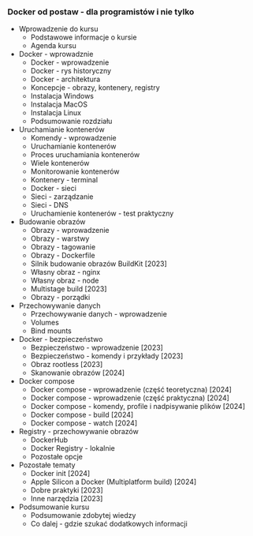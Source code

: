 ###  Docker od postaw - dla programistów i nie tylko

- Wprowadzenie do kursu
    - Podstawowe informacje o kursie
    - Agenda kursu
- Docker - wprowadznie
    - Docker - wprowadzenie
    - Docker - rys historyczny
    - Docker - architektura
    - Koncepcje - obrazy, kontenery, registry
    - Instalacja Windows
    - Instalacja MacOS
    - Instalacja Linux
    - Podsumowanie rozdziału
- Uruchamianie kontenerów
    - Komendy - wprowadzenie
    - Uruchamianie kontenerów
    - Proces uruchamiania kontenerów
    - Wiele kontenerów
    - Monitorowanie kontenerów
    - Kontenery - terminal
    - Docker - sieci
    - Sieci - zarządzanie
    - Sieci - DNS
    - Uruchamienie kontenerów - test praktyczny
- Budowanie obrazów
    - Obrazy - wprowadzenie
    - Obrazy - warstwy
    - Obrazy - tagowanie
    - Obrazy - Dockerfile
    - Silnik budowanie obrazów BuildKit [2023]
    - Własny obraz - nginx
    - Własny obraz - node
    - Multistage build [2023]
    - Obrazy - porządki
- Przechowywanie danych
    - Przechowywanie danych - wprowadzenie
    - Volumes
    - Bind mounts
- Docker - bezpieczeństwo
    - Bezpieczeństwo - wprowadzenie [2023]
    - Bezpieczeństwo - komendy i przykłady [2023]
    - Obraz rootless [2023]
    - Skanowanie obrazów [2024]
- Docker compose
    - Docker compose - wprowadzenie (część teoretyczna) [2024]
    - Docker compose - wprowadzenie (część praktyczna) [2024]
    - Docker compose - komendy, profile i nadpisywanie plików [2024]
    - Docker compose - build [2024]
    - Docker compose - watch [2024]
- Registry - przechowywanie obrazów
    - DockerHub
    - Docker Registry - lokalnie
    - Pozostałe opcje
- Pozostałe tematy
    - Docker init [2024]
    - Apple Silicon a Docker (Multiplatform build) [2024]
    - Dobre praktyki [2023]
    - Inne narzędzia [2023]
- Podsumowanie kursu
    - Podsumowanie zdobytej wiedzy
    - Co dalej - gdzie szukać dodatkowych informacji
